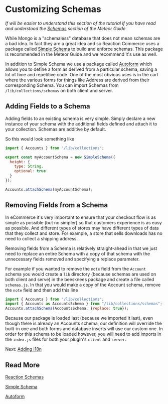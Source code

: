 # Customizing Schemas

_If will be easier to understand this section of the tutorial if you have read and understood the
[Schemas](http://guide.meteor.com/collections.html#schemas) section of the Meteor Guide_

While Mongo is a "schemaless" database that does not mean schemas are a bad idea. In fact they are a great idea and so
Reaction Commerce uses a package called [Simple Schema](https://atmospherejs.com/aldeed/simple-schema) to build and enforce
schemas. This package is recommended in the Meteor Guide and we recommend it's use as well.

In addition to Simple Schema we use a package called [Autoform](https://github.com/aldeed/meteor-autoform) which allows
you to define a form as derived from a particular schema, saving a lot of time and repetitive code. One of the most
obvious uses is in the cart where the various forms for things like Address are derived from their corresponding Schema.
You can import Schemas from `/lib/collections/schemas` on both client and server.

## Adding Fields to a Schema

Adding fields to an existing schema is very simple. Simply declare a new instance of your schema with the additional
fields defined and attach it to your collection. Schemas are additive by default.

So this would look something like

```js
import { Accounts } from "/lib/collections";

export const myAccountSchema = new SimpleSchema({
  height: {
    type: String,
    optional: true
  }
});

Accounts.attachSchema(myAccountSchema);
```

## Removing Fields from a Schema

In eCommerce it's very important to ensure that your checkout flow is as simple as possible (but no simpler) so that customers
experience is as easy as possible. And different types of stores may have different types of data that they collect and store.
For example, a store that sells downloads has no need to collect a shipping address.

Removing fields from a Schema is relatively straight-ahead in that we just need to replace an entire Schema with a copy of
that schema with the unnecessary fields removed and specifying a replace parameter.

For example if you wanted to remove the `note` field from the `Account` schema you would create a `lib` directory (because
schemas are used on both client and serve) in the beesknees package and create a file called `schemas.js`. In that you would
make a copy of the Account schema, remove the `note` field and then add this line

```js
import { Accounts } from "/lib/collections";
import { Accounts as AccountsSchema } from "/lib/collections/schemas";
Accounts.attachSchema(AccountsSchema, {replace: true});
```

Because our package is loaded last (because we imported it last), even though there is already an Accounts schema, our
definition will override the built-in one and both forms and database inserts will use our custom one.
In order for this schema to be loaded however, you will need to add imports in the `index.js` files for both your
plugin's `client` and `server`.

Next: [Adding i18n](/developer/tutorial/plugin-i18n-9)

## Read More

[Reaction Schemas](/developer/architecture/schemas)

[Simple Schema](https://atmospherejs.com/aldeed/simple-schema)

[Autoform](https://github.com/aldeed/meteor-autoform)
